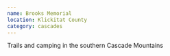 ```yaml
---
name: Brooks Memorial
location: Klickitat County
category: cascades
---
```


Trails and camping in the southern Cascade Mountains
